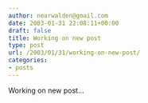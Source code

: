 ```yaml
---
author: nearwalden@gmail.com
date: 2003-01-31 22:08:11+00:00
draft: false
title: Working on new post
type: post
url: /2003/01/31/working-on-new-post/
categories:
- posts
---
```


Working on new post…



